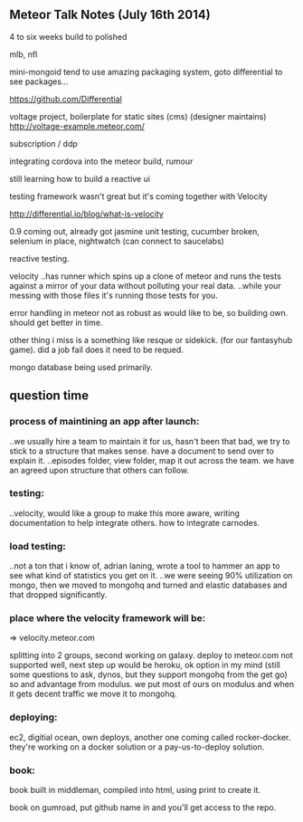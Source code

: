 ## Meteor Talk Notes (July 16th 2014)

4 to six weeks build to polished

mlb, nfl

mini-mongoid tend to use
amazing packaging system, goto differential to see packages...

https://github.com/Differential

voltage project, boilerplate for static sites (cms) (designer maintains)
http://voltage-example.meteor.com/

subscription / ddp

integrating cordova into the meteor build, rumour

still learning how to build a reactive ui

testing framework wasn't great but it's coming together with Velocity

http://differential.io/blog/what-is-velocity

0.9 coming out, already got jasmine unit testing, cucumber broken, selenium in place, nightwatch (can connect to saucelabs)

reactive testing.

velocity
..has runner which spins up a clone of meteor and runs the tests against a mirror of your data without polluting your real data.
..while your messing with those files it's running those tests for you.

error handling in meteor not as robust as would like to be, so building own. should get better in time.

other thing i miss is a something like resque or sidekick. (for our fantasyhub game). did a job fail does it need to be requed.

mongo database being used primarily.

## question time

### process of maintining an app after launch:
..we usually hire a team to maintain it for us, hasn't been that bad, we try to stick to a structure that makes sense. have a document to send over to explain it.
..episodes folder, view folder, map it out across the team. we have an agreed upon structure that others can follow.

### testing:
..velocity, would like a group to make this more aware, writing documentation to help integrate others. how to integrate carnodes.

### load testing:
..not a ton that i know of, adrian laning, wrote a tool to hammer an app to see what kind of statistics you get on it.
..we were seeing 90% utilization on mongo, then we moved to mongohq and turned and elastic databases and that dropped significantly.

### place where the velocity framework will be:
=> velocity.meteor.com

splitting into 2 groups, second working on galaxy. deploy to meteor.com not supported well, next step up would be heroku, ok option in my mind (still some questions to ask, dynos, but they support mongohq from the get go) so and advantage from modulus. we put most of ours on modulus and when it gets decent traffic we move it to mongohq.

### deploying:
ec2, digitial ocean, own deploys, another one coming called rocker-docker. they're working on a docker solution or a pay-us-to-deploy solution.

### book:
book built in middleman, compiled into html, using print to create it.

book on gumroad, put github name in and you'll get access to the repo.
